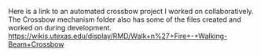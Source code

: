 Here is a link to an automated crossbow project I worked on collaboratively. The Crossbow mechanism folder also has some of the files created and worked on during development. https://wikis.utexas.edu/display/RMD/Walk+n%27+Fire+-+Walking-Beam+Crossbow
